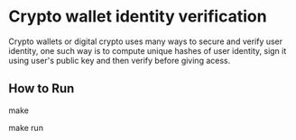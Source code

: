 Crypto wallet identity verification
===================================

Crypto wallets or digital crypto uses many ways to secure and verify user identity, one
such way is to compute unique hashes of user identity, sign it using user's public key
and then verify before giving acess.


How to Run
----------


make

make run
